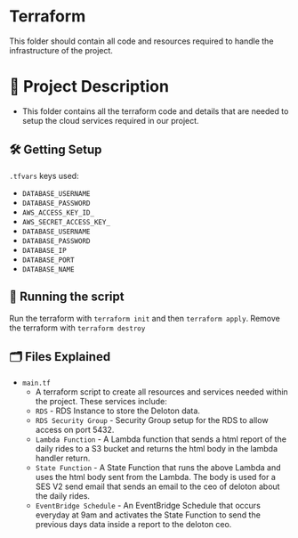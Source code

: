 # Terraform
This folder should contain all code and resources required to handle the infrastructure of the project.

# 📝 Project Description
- This folder contains all the terraform code and details that are needed to setup the cloud services required in our project.

## :hammer_and_wrench: Getting Setup

`.tfvars` keys used:

- `DATABASE_USERNAME`
- `DATABASE_PASSWORD`
- `AWS_ACCESS_KEY_ID_`
- `AWS_SECRET_ACCESS_KEY_`
- `DATABASE_USERNAME`
- `DATABASE_PASSWORD`
- `DATABASE_IP`
- `DATABASE_PORT`
- `DATABASE_NAME`

## 🏃 Running the script

Run the terraform with `terraform init` and then `terraform apply`.
Remove the terraform with `terraform destroy`

## :card_index_dividers: Files Explained
- `main.tf`
    - A terraform script to create all resources and services needed within the project. These services include:
     - `RDS`
      - RDS Instance to store the Deloton data.
     - `RDS Security Group`
      - Security Group setup for the RDS to allow access on port 5432.
     - `Lambda Function`
      - A Lambda function that sends a html report of the daily rides to a S3 bucket and returns the html body in the lambda handler return.
     - `State Function`
      - A State Function that runs the above Lambda and uses the html body sent from the Lambda. The body is used for a SES V2 send email that sends an email to the ceo of deloton about the daily rides.
     - `EventBridge Schedule`
      - An EventBridge Schedule that occurs everyday at 9am and activates the State Function to send the previous days data inside a report to the deloton ceo.